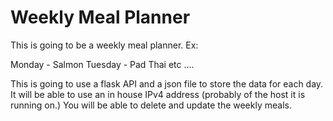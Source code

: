 # Weekly Meal Planner

This is going to be a weekly meal planner. Ex:

Monday - Salmon
Tuesday - Pad Thai 
etc ....

This is going to use a flask API and a json file to store the data for each day. It will be able to use an in house IPv4 address (probably of the host it is running on.) You will be able to delete and update the weekly meals. 
